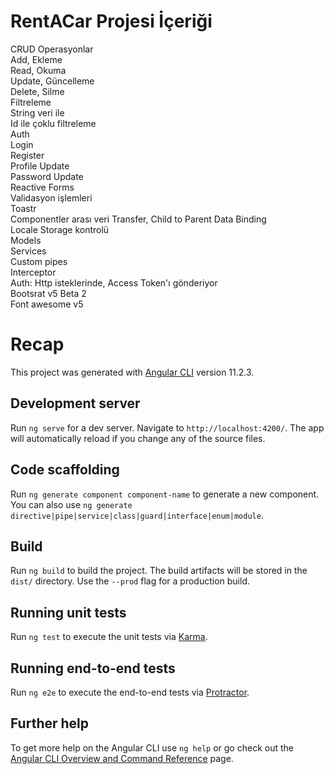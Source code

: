 # RentACar Projesi İçeriği<br/> 

CRUD Operasyonlar<br/>
Add, Ekleme<br/>
Read, Okuma<br/>
Update, Güncelleme<br/>
Delete, Silme<br/>
Filtreleme<br/>
String veri ile<br/>
Id ile çoklu filtreleme<br/>
Auth<br/>
Login<br/>
Register<br/>
Profile Update<br/>
Password Update<br/>
Reactive Forms<br/>
Validasyon işlemleri<br/>
Toastr<br/>
Componentler arası veri Transfer, Child to Parent Data Binding<br/>
Locale Storage kontrolü<br/>
Models<br/>
Services<br/>
Custom pipes<br/>
Interceptor<br/>
Auth: Http isteklerinde, Access Token'ı gönderiyor<br/>
Bootsrat v5 Beta 2<br/>
Font awesome v5<br/>

# Recap

This project was generated with [Angular CLI](https://github.com/angular/angular-cli) version 11.2.3.

## Development server

Run `ng serve` for a dev server. Navigate to `http://localhost:4200/`. The app will automatically reload if you change any of the source files.

## Code scaffolding

Run `ng generate component component-name` to generate a new component. You can also use `ng generate directive|pipe|service|class|guard|interface|enum|module`.

## Build

Run `ng build` to build the project. The build artifacts will be stored in the `dist/` directory. Use the `--prod` flag for a production build.

## Running unit tests

Run `ng test` to execute the unit tests via [Karma](https://karma-runner.github.io).

## Running end-to-end tests

Run `ng e2e` to execute the end-to-end tests via [Protractor](http://www.protractortest.org/).

## Further help

To get more help on the Angular CLI use `ng help` or go check out the [Angular CLI Overview and Command Reference](https://angular.io/cli) page.
